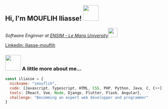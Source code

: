 <!---
imouflih/imouflih is a ✨ special ✨ repository because its `README.md` (this file) appears on your GitHub profile.
You can click the Preview link to take a look at your changes.
--->

<h2> Hi, I'm MOUFLIH Iliasse! <img src="[https://media.giphy.com/media/mGcNjsfWAjY5AEZNw6/giphy.gif](https://encrypted-tbn0.gstatic.com/images?q=tbn:ANd9GcT42iQylZnlfcxMtcTk71_x8lt-BJK_pSPvJRHsqDoRyg&s)" width="50"></h2>
<p><em>Software Enginner at <a href="https://ensim.univ-lemans.fr/fr/index.html">ENSIM - Le Mans University</a><img src="https://media.giphy.com/media/fYSnHlufseco8Fh93Z/giphy.gif" width="30"></em></p>

[Linkedin: iliasse-mouflih](https://www.linkedin.com/in/iliasse-mouflih/)


### <img src="https://media.giphy.com/media/VgCDAzcKvsR6OM0uWg/giphy.gif" width="50"> A little more about me...  

```javascript
const iliasse = {
  nickname: "imouflih",
  code: [Javascript, Typescript, HTML, CSS, PHP, Python, Java, C, C++],
  tools: [React, Vue, Node, Django, Flutter, Flask, Angular],
  challenge: "Becomming an expert web developper and programmer"
}
```
